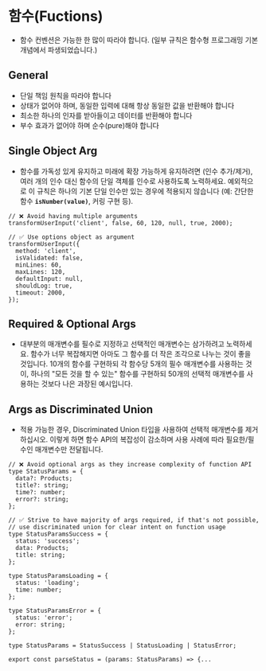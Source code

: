 # 함수(Fuctions)

- 함수 컨벤션은 가능한 한 많이 따라야 합니다. (일부 규칙은 함수형 프로그래밍 기본 개념에서 파생되었습니다.)

## General

- 단일 책임 원칙을 따라야 합니다
- 상태가 없어야 하며, 동일한 입력에 대해 항상 동일한 값을 반환해야 합니다
- 최소한 하나의 인자를 받아들이고 데이터를 반환해야 합니다
- 부수 효과가 없어야 하며 순수(pure)해야 합니다

## Single Object Arg

- 함수를 가독성 있게 유지하고 미래에 확장 가능하게 유지하려면 (인수 추가/제거), 여러 개의 인수 대신 함수의 단일 객체를 인수로 사용하도록 노력하세요. 예외적으로 이 규칙은 하나의 기본 단일 인수만 있는 경우에 적용되지 않습니다 (예: 간단한 함수 **`isNumber(value)`**, 커링 구현 등).

```tsx
// ❌ Avoid having multiple arguments
transformUserInput('client', false, 60, 120, null, true, 2000);

// ✅ Use options object as argument
transformUserInput({
  method: 'client',
  isValidated: false,
  minLines: 60,
  maxLines: 120,
  defaultInput: null,
  shouldLog: true,
  timeout: 2000,
});
```

## Required & Optional Args

- 대부분의 매개변수를 필수로 지정하고 선택적인 매개변수는 삼가하려고 노력하세요. 함수가 너무 복잡해지면 아마도 그 함수를 더 작은 조각으로 나누는 것이 좋을 것입니다. 10개의 함수를 구현하되 각 함수당 5개의 필수 매개변수를 사용하는 것이, 하나의 "모든 것을 할 수 있는" 함수를 구현하되 50개의 선택적 매개변수를 사용하는 것보다 나은 과장된 예시입니다.

## Args as Discriminated Union

- 적용 가능한 경우, Discriminated Union 타입을 사용하여 선택적 매개변수를 제거하십시오. 이렇게 하면 함수 API의 복잡성이 감소하며 사용 사례에 따라 필요한/필수인 매개변수만 전달됩니다.

```tsx
// ❌ Avoid optional args as they increase complexity of function API
type StatusParams = {
  data?: Products;
  title?: string;
  time?: number;
  error?: string;
};

// ✅ Strive to have majority of args required, if that's not possible,
// use discriminated union for clear intent on function usage
type StatusParamsSuccess = {
  status: 'success';
  data: Products;
  title: string;
};

type StatusParamsLoading = {
  status: 'loading';
  time: number;
};

type StatusParamsError = {
  status: 'error';
  error: string;
};

type StatusParams = StatusSuccess | StatusLoading | StatusError;

export const parseStatus = (params: StatusParams) => {...
```
